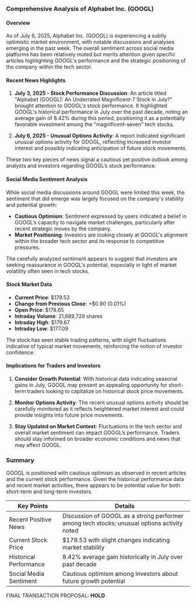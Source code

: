 ### Comprehensive Analysis of Alphabet Inc. (GOOGL)

#### Overview
As of July 6, 2025, Alphabet Inc. (GOOGL) is experiencing a subtly optimistic market environment, with notable discussions and analyses emerging in the past week. The overall sentiment across social media platforms has been relatively muted but merits attention given specific articles highlighting GOOGL's performance and the strategic positioning of the company within the tech sector.

#### Recent News Highlights
1. **July 3, 2025 - Stock Performance Discussion**: An article titled "Alphabet (GOOGL): An Underrated Magnificent-7 Stock in July?" brought attention to GOOGL's stock performance. It highlighted GOOGL's historical performance in July over the past decade, noting an average gain of 8.42% during this period, positioning it as a potentially favorable investment among the "magnificent-seven" tech stocks.
   
2. **July 6, 2025 - Unusual Options Activity**: A report indicated significant unusual options activity for GOOGL, reflecting increased investor interest and possibly indicating anticipation of future stock movements.

These two key pieces of news signal a cautious yet positive outlook among analysts and investors regarding GOOGL’s stock performance.

#### Social Media Sentiment Analysis
While social media discussions around GOOGL were limited this week, the sentiment that did emerge was largely focused on the company's stability and potential growth:
- **Cautious Optimism**: Sentiment expressed by users indicated a belief in GOOGL’s capacity to navigate market challenges, particularly after recent strategic moves by the company.
- **Market Positioning**: Investors are looking closely at GOOGL's alignment within the broader tech sector and its response to competitive pressures.

The carefully analyzed sentiment appears to suggest that investors are seeking reassurance in GOOGL's potential, especially in light of market volatility often seen in tech stocks.

#### Stock Market Data
- **Current Price**: $179.53
- **Change from Previous Close**: +$0.90 (0.01%)
- **Open Price**: $178.65
- **Intraday Volume**: 21,689,729 shares
- **Intraday High**: $179.67
- **Intraday Low**: $177.09

The stock has seen stable trading patterns, with slight fluctuations indicative of typical market movements, reinforcing the notion of investor confidence.

#### Implications for Traders and Investors
1. **Consider Growth Potential**: With historical data indicating seasonal gains in July, GOOGL may present an appealing opportunity for short-term traders looking to capitalize on historical stock price movements.
  
2. **Monitor Options Activity**: The recent unusual options activity should be carefully monitored as it reflects heightened market interest and could provide insights into future price movements.

3. **Stay Updated on Market Context**: Fluctuations in the tech sector and overall market sentiment can impact GOOGL’s performance. Traders should stay informed on broader economic conditions and news that may affect GOOGL.

### Summary
GOOGL is positioned with cautious optimism as observed in recent articles and the current stock performance. Given the historical performance data and recent market activities, there appears to be potential value for both short-term and long-term investors.

| Key Points                             | Details                                                                                     |
|---------------------------------------|---------------------------------------------------------------------------------------------|
| Recent Positive News                  | Discussion of GOOGL as a strong performer among tech stocks; unusual options activity noted |
| Current Stock Price                   | $179.53 with slight changes indicating market stability                                      |
| Historical Performance                 | 8.42% average gain historically in July over past decade                                    |
| Social Media Sentiment                | Cautious optimism among investors about future growth potential                               |

FINAL TRANSACTION PROPOSAL: **HOLD**
